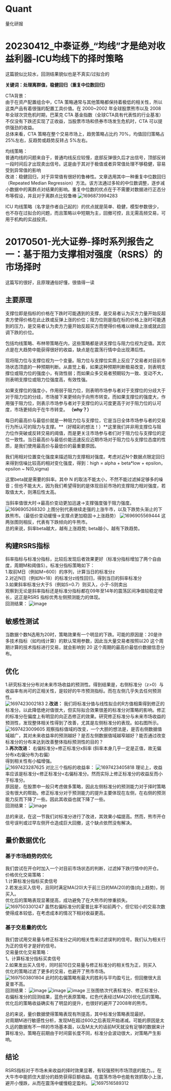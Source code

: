 # Quant
量化研报
# 20230412_中泰证券_“均线”才是绝对收益利器-ICU均线下的择时策略
这篇貌似比较水，回测结果貌似也是不真实/过拟合的

**关键词：处理离群值，稳健回归（重复中位数回归）**

CTA背景：<br>
由于在资产配置组合中，CTA 策略通常与其他策略都保持着极低的相关性，所以这类产品有着很强的配置工具价值。在 2000~2002 年全球股票熊市以及 2008 年全球次贷危机时期，巴莱克 CTA 基金指数（全球CTA具有代表性的行业基准）不仅没有下跌还实现了正收益，当股票市场和债券市场发生危机时，CTA 可以提供强劲的收益。<br>
总体来看，CTA 策略在整个交易市场上，趋势策略占比约 70%，均值回归策略占 25%左右，反趋势或趋势反转占 5%左右。

均线策略：<br>
普通均线的问题来自于，普通均线反应较慢，底部反弹很久后才出信号，顶部反转一段时间后才出现卖出信号。这是由于其对于极值或者异常值处理不够稳健，容易受到异常值的影响<br>
改进：稳健回归，对于异常值有很好的鲁棒性。文章选用其中一种重复中位数回归（Repeated Median Regression）方法。该方法通过多轮的中位数调整，逐步减小数据中的离群点对结果的影响。重复中位数的优点在于不需要对数据进行正态分布等假设，并且对于离群点比较鲁棒
![1696873994283](https://github.com/Marcotong21/Quant/assets/125079176/fa78f1e0-75e9-4921-9eda-1605d1501e69)

ICU 均线策略（名字是作者自己起的）的优点就是简单、稳健，模型参数很少，也不存在过拟合的问题，而且策略以中短期为主，回撤可控，且无需高频交易，可用于机构的实战投资。 

# 20170501-光大证券-择时系列报告之一：基于阻力支撑相对强度（RSRS）的市场择时
这篇写的很好，且原理通俗好懂，很值得一读
## 主要原理
支撑位即是指标的价格在下跌时可能遇到的支撑，是交易者认为买方力量开始反超卖方使得价格在此止跌或反弹上涨的价位；阻力位则是指在标的价格上涨时可能遇到的压力，是交易者认为卖方力量开始反超买方而使得价格难以继续上涨或就此回调下跌的价位。

包括均线策略、布林带策略在内，这些策略都是讲支撑位与阻力位视为定值。其优点是在大趋势中能获得很好的收益，缺点是在震荡行情中会出现滞后性。

现将阻力位与支撑位视为一个变量。阻力位与支撑位实质上反应了交易者对目前市场状态顶底的一种预期判断。从直觉上看，如果这种预期判断极易改变，则表明支撑位或阻力位的强度小，有效性弱；而如果众多交易者预期较为一致、变动不大，则表明支撑位或阻力位强度高，有效性强。

如果支撑位的强度小，作用弱于阻力位，则表明市场参与者对于支撑位的分歧大于对于阻力位的分歧，市场接下来更倾向于向熊市转变。而如果支撑位的强度大，作用强于阻力位，则表示市场参与者对于支撑位的认可度更高于对于阻力位的认可度，市场更倾向于在牛市转变。   **（why？）**

每日的最高价与最低价就是一种阻力位与支撑位，它是当日全体市场参与者的交易行为所认可的阻力与支撑。**（好精彩的想法！）**这里我们并非用支撑位与阻力位作突破或反转交易的阈值，而是更关注市场参与者们对于阻力位与支撑位的定位一致性。当日最高价与最低价能迅速反应近期市场对于阻力位与支撑位态度的性质，是我们使用最高价与最低价的最重要原因。

我们用相对位置变化强度来描述阻力支撑相对强度。考虑对近N个数据点限定回归来得到信噪比较高的相对变化强度，得到：high = alpha + beta*low + epsilon， epsilon ~ N(0,sigma)

这里beta就是需要的斜率。其中 N 的取法不能太小，不然不能过滤掉足够多的噪音；但也不能太大，因为我们希望得到的是体现目前市场的支撑阻力相对强度，若取值太大，则滞后性太高。

当斜率值很大时->最高价变动更加迅速->支撑强度强于阻力强度。
![1696905268320](https://github.com/Marcotong21/Quant/assets/125079176/4139d367-ab1d-4175-9a79-0ce70315b9db)
上图分别代表继续走强的上涨牛市，以及下跌势头渐止的下跌熊市。（最低价变动缓慢->支撑点更加稳固->上涨趋势）
![1696905569444](https://github.com/Marcotong21/Quant/assets/125079176/9cccb37b-41b6-449f-85d3-6aadc16b7b48)
这两张图则相反，代表有下跌倾向的牛熊市。<br>
总的来说，斜率beta越大，越有上涨趋势; beta越小，越有下跌趋势。

## 构建RSRS指标
斜率指标与标准分指标，比较后发现后者效果更好（标准分指标增加了两个自由度，周期M和阈值S）。标准分指标策略如下：<br>
1.取前M日（例如M=600）的序列，计算当日的标准分z<br>
2.对近N日（例如N=18）的标准分z线性回归，得到当日的斜率标准分<br>
3.如果斜率标准分大于S（例如S=0.7）则买入，小于-S则卖出<br>
观察到无论是斜率指标还是标准分指标都在09年至14年的震荡区间净值较稳定增长，这正是RSRS 指标优秀左侧预测能力的体现。<br>
回测结果：
![image](https://github.com/Marcotong21/Quant/assets/125079176/dfff2be0-e3f7-4c80-91db-638dcc39d620)

## 敏感性测试
当数据个数N选用为20时，策略效果有一个明显的下跌。可能的原因是：20是许多技术指标（如均线计算）的默认常用参数，因此当大量交易者按照以20 这个周期计算的技术指标进行交易，就会影响到 20 这个周期的最高价最低价数据信息分布。

## 优化
1.研究标准分分布对未来市场收益的预测性。得到结果是，右侧标准分（z>0）与收益率有尚可的正相关性，是较好的牛市预测指标。而在左侧几乎失去任何预测性。<br>
![1697423002183](https://github.com/Marcotong21/Quant/assets/125079176/92610a00-b89f-4921-895f-aa9f7b19f5a6)
2.**改进：**
我们将标准分值与线性拟合的R方值相乘得到修正的标准分。以此降低绝对值很大，但实际拟合效果很差的标准分对策略的影响。修正的标准分在偏度上有明显的向正态修正的效果。研究修正标准分与未来市场收益的预测性，发现整体相关性得到了改善，尤其是左侧标准分的表现。如右图所示。<br>
![1697423009605](https://github.com/Marcotong21/Quant/assets/125079176/2465dbfd-41ce-475c-a725-e00146a5e451)
观察指标值域的改变，一个大胆的想法是，是否右侧数据值域越广，其对未来收益率的预测越好？是否左侧数据值域越窄越好？能否通过改变标准分的分布来达到改善整体指标预测性的目的？<br>
3.**再次改进：**
右偏标准分=修正标准分x斜率 (斜率本身几乎一定是正值，故无偏分布x右偏分布为右偏）<br>
得到相关性有小幅增强。<br>
![1697423287625](https://github.com/Marcotong21/Quant/assets/125079176/69252267-be17-4d78-9b23-074d36e6d64f)
对比三个指标的收益率：
![1697423405818](https://github.com/Marcotong21/Quant/assets/125079176/cd7ddceb-2ef9-42a5-a412-387d7be9f9b6)
理论上，收益率应该是标准分<修正标准分<右偏标准分。然而实际上修正标准分的收益反而小于标准分。<br>
原因是，在股票中一般只考虑做多策略，因此左侧标准分的预测能力对于择时策略没有很大的帮助。修正标准分对于预测能力的提升主要体现在左侧，在右侧的预测能力反而下降了一些。因此其收益也就下降了一些。<br>
回测结果：
![image](https://github.com/Marcotong21/Quant/assets/125079176/538693ec-8ae4-4fb9-b247-b1711e4c4dc9)


总的来说，在这一节我们对标准分进行了改进，其效果小幅提高。然而，熊市开仓信号误判或过早左侧开仓造成巨大回撤，这个缺点依然没有解决。

## 量价数据优化
### 基于市场趋势的优化
我们尝试在开仓时加入一个对目前市场状态的判断，过滤掉下跌行情中的开仓。<br>
价格优化交易策略：<br>
1.计算标准分指标买卖信号<br>
2.若发出买入信号，且同时满足MA(20)大于前三日的MA(20)的值(向上趋势)，则买入。<br>
优化后的策略表现显著提高，成功避免了在大熊市的惨重损失。<br>
![1697503301247](https://github.com/Marcotong21/Quant/assets/125079176/f603bb6b-04c5-4713-86c0-75dba93ccf07)
虽然右偏标准分的夏普比率不如前两个，但它较小的交易次数使得成本较低，在考虑成本的情况下相对收益更高。

### 基于交易量的优化
我们尝试用交易量与修正标准分之间的相关性来过滤误判的信号。我们认为相关行为正的信号才是好的信号。<br>
交易量优化交易策略：<br>
1。计算标准分指标买卖信号<br>
2.如果发出买入信号，同时前10日交易量与修正标准分的相关性为正，则买入<br>
优化的策略过滤了更多的交易，也避开了熊市市场。<br>
![1697503801804](https://github.com/Marcotong21/Quant/assets/125079176/82b06f33-716c-4a5f-b2df-a95bec545021)
此时的右偏策略有最大的胜利与平均盈亏比，但回撤很大且夏普不高。<br>
回测结果：
![image](https://github.com/Marcotong21/Quant/assets/125079176/08becdba-a356-46e6-9dcf-c30ac4ca80ca)
![image](https://github.com/Marcotong21/Quant/assets/125079176/6fef5fef-92fc-434d-8a1f-293ed1816f51)
![image](https://github.com/Marcotong21/Quant/assets/125079176/297b5981-9e06-4e83-b1f8-6182685f22ba)
三张图依次代表标准分、修正标准分、右偏标准分的回测结果，蓝色代表原策略，红色代表经过MA(20)优化后的策略。优化后的策略收益确实有了明显的提升，也很好的避开了2008年的熊市。

总的来说，量价数据使得策略表现有所提高，其中标准分策略表现最好。<br>
对周期M进行敏感性分析，发现M在超过600之后表现开始递减。可能的原因是太久远的数据有不一样的市场基本面，以及M太大的话前M天就没有足够的数据来计算标准分。策略在前期由于时间窗长度不同，标准分会波动很大，对策略产生影响。
## 结论
RSRS指标对于市场未来收益的择时效果显著，有较强预判市场顶底的能力。。在大牛市中能抓住大部分的趋势获得巨额收益。在震荡市场中也能有效抓取小上涨，避开小慢跌，从而在震荡中缓慢稳定盈利。
![1697516589312](https://github.com/Marcotong21/Quant/assets/125079176/342afd26-c43e-4602-bfc7-39a1f5cf0242)


